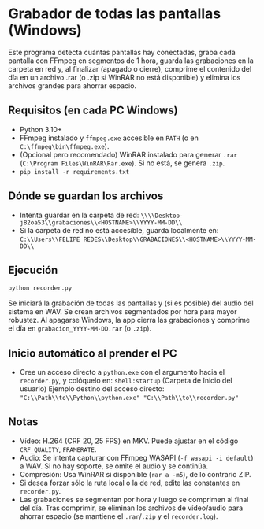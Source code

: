 # Grabador de todas las pantallas (Windows)

Este programa detecta cuántas pantallas hay conectadas, graba cada pantalla con FFmpeg en segmentos de 1 hora, guarda las grabaciones en la carpeta en red y, al finalizar (apagado o cierre), comprime el contenido del día en un archivo .rar (o .zip si WinRAR no está disponible) y elimina los archivos grandes para ahorrar espacio.

## Requisitos (en cada PC Windows)
- Python 3.10+
- FFmpeg instalado y `ffmpeg.exe` accesible en `PATH` (o en `C:\ffmpeg\bin\ffmpeg.exe`).
- (Opcional pero recomendado) WinRAR instalado para generar `.rar` (`C:\Program Files\WinRAR\Rar.exe`). Si no está, se genera `.zip`.
- `pip install -r requirements.txt`

## Dónde se guardan los archivos
- Intenta guardar en la carpeta de red: `\\\\Desktop-j82oa53\\grabaciones\\<HOSTNAME>\\YYYY-MM-DD\\`
- Si la carpeta de red no está accesible, guarda localmente en: `C:\\Users\\FELIPE REDES\\Desktop\\GRABACIONES\\<HOSTNAME>\\YYYY-MM-DD\\`

## Ejecución
```bash
python recorder.py
```
Se iniciará la grabación de todas las pantallas y (si es posible) del audio del sistema en WAV. Se crean archivos segmentados por hora para mayor robustez. Al apagarse Windows, la app cierra las grabaciones y comprime el día en `grabacion_YYYY-MM-DD.rar` (o `.zip`).

## Inicio automático al prender el PC
- Cree un acceso directo a `python.exe` con el argumento hacia el `recorder.py`, y colóquelo en:
  `shell:startup` (Carpeta de Inicio del usuario)
  Ejemplo destino del acceso directo:
  `"C:\\Path\\to\\Python\\python.exe" "C:\\Path\\to\\recorder.py"`

## Notas
- Vídeo: H.264 (CRF 20, 25 FPS) en MKV. Puede ajustar en el código `CRF_QUALITY`, `FRAMERATE`.
- Audio: Se intenta capturar con FFmpeg WASAPI (`-f wasapi -i default`) a WAV. Si no hay soporte, se omite el audio y se continúa.
- Compresión: Usa WinRAR si disponible (`rar a -m5`), de lo contrario ZIP.
- Si desea forzar sólo la ruta local o la de red, edite las constantes en `recorder.py`.
- Las grabaciones se segmentan por hora y luego se comprimen al final del día. Tras comprimir, se eliminan los archivos de vídeo/audio para ahorrar espacio (se mantiene el `.rar`/`.zip` y el `recorder.log`).